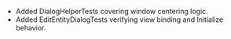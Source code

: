 - Added DialogHelperTests covering window centering logic.
- Added EditEntityDialogTests verifying view binding and Initialize behavior.
